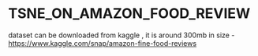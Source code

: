 # TSNE_ON_AMAZON_FOOD_REVIEW

dataset can be downloaded from kaggle , it is around 300mb in size - https://www.kaggle.com/snap/amazon-fine-food-reviews

